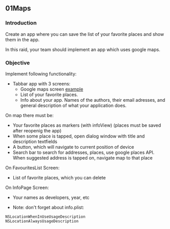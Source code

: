 ## 01Maps

### Introduction

Create an app where you can save the list of your favorite places and show them in the app.

In this raid, your team should implement an app which uses google maps.

### Objective

Implement following functionality:

- Tabbar app with 3 screens:
  - Google maps screen [example](https://codelabs.developers.google.com/codelabs/google-maps-in-flutter#0)
  - List of your favorite places.
  - Info about your app. Names of the authors, their email adresses, and general description of what your application does.

On map there must be:

- Your favorite places as markers (with infoView) (places must be saved after reopenig the app)
- When some place is tapped, open dialog window with title and description textfields
- A button, which will navigate to current position of device
- Search bar to search for addresses, places, use google places API. When suggested address is tapped on, navigate map to that place

On FavouritesList Screen:

- List of favorite places, which you can delete

On InfoPage Screen:

- Your names as developers, year, etc

- Note: don't forget about info.plist:

```
NSLocationWhenInUseUsageDescription
NSLocationAlwaysUsageDescription
```
